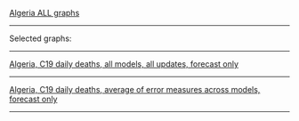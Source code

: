 [Algeria ALL graphs]()

***

Selected graphs:

***

[Algeria, C19 daily deaths, all models, all updates, forecast only]()

***

[Algeria, C19 daily deaths, average of error measures across models, forecast only]()

***
